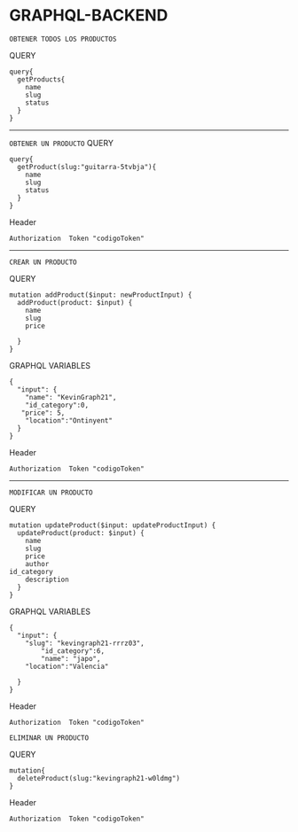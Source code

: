 # GRAPHQL-BACKEND


`OBTENER TODOS LOS PRODUCTOS`

QUERY
```gql
query{
  getProducts{
    name
    slug
    status
  }
}
```
___
`OBTENER UN PRODUCTO`
QUERY
```gql
query{
  getProduct(slug:"guitarra-5tvbja"){
    name
    slug
    status
  }
}
```

Header 
```
Authorization  Token "codigoToken"
```
___
`CREAR UN PRODUCTO`

QUERY
```gql
mutation addProduct($input: newProductInput) {
  addProduct(product: $input) {
    name
    slug
    price
    
  }
}
```
GRAPHQL VARIABLES

```
{
  "input": {
    "name": "KevinGraph21",
    "id_category":0,
   "price": 5,
    "location":"Ontinyent"
  }
}
```
Header 
```
Authorization  Token "codigoToken"
```
___
`MODIFICAR UN PRODUCTO`

QUERY
```gql
mutation updateProduct($input: updateProductInput) {
  updateProduct(product: $input) {
    name
    slug
    price
    author
id_category
    description
  }
}
```
GRAPHQL VARIABLES

```
{
  "input": {
    "slug": "kevingraph21-rrrz03",
        "id_category":6,
        "name": "japo",
    "location":"Valencia"
    
  }
}
```
Header 
```
Authorization  Token "codigoToken"
```
`ELIMINAR UN PRODUCTO`

QUERY
```gql
mutation{
  deleteProduct(slug:"kevingraph21-w0ldmg")
}
```

Header 
```
Authorization  Token "codigoToken"
```
